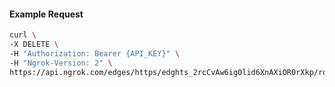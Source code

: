 <!-- Code generated for API Clients. DO NOT EDIT. -->

#### Example Request

```bash
curl \
-X DELETE \
-H "Authorization: Bearer {API_KEY}" \
-H "Ngrok-Version: 2" \
https://api.ngrok.com/edges/https/edghts_2rcCvAw6ig0lid6XnAXiOR0rXkp/routes/edghtsrt_2rcCvDNQDBSM8GPzCyC9lWNXqWz/compression
```
